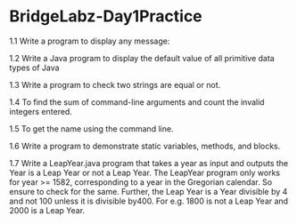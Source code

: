 # BridgeLabz-Day1Practice

1.1 Write a program to display any message:

1.2 Write a Java program to display the default value of all primitive data types of Java

1.3 Write a program to check two strings are equal or not.

1.4 To find the sum of command-line arguments and count the invalid integers entered.

1.5 To get the name using the command line.

1.6 Write a program to demonstrate static variables, methods, and blocks.

1.7 Write a LeapYear.java program that takes a year as input and outputs the Year is a Leap Year or not a Leap Year.
The LeapYear program only works for year >= 1582, corresponding to a year in the Gregorian calendar.
So ensure to check for the same. Further, the Leap Year is a Year divisible by 4 and not 100 unless it is divisible by400.
For e.g. 1800 is not a Leap Year and 2000 is a Leap Year.
